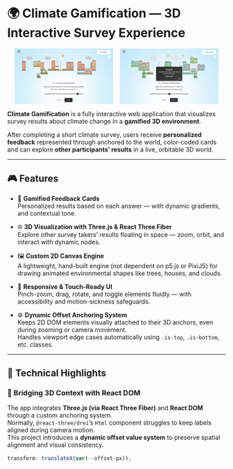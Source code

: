 # 🌍 Climate Gamification — 3D Interactive Survey Experience

<div style="display: flex; flex-direction: row; flex-wrap: wrap; justify-content: center; gap: 1rem;">
  <img src="./project_screenshots/canvas2.png" style="max-width: 45%; height: auto;" alt="Climate Gamification Screenshot">
  <img src="./project_screenshots/canvas3.png" style="max-width: 45%; height: auto;" alt="Climate Gamification Screenshot">
</div>


**Climate Gamification** is a fully interactive web application that visualizes survey results about climate change in a **gamified 3D environment**.  

After completing a short climate survey, users receive **personalized feedback** represented through anchored to the world, color-coded cards and can explore **other participants’ results** in a live, orbitable 3D world.

---

## 🎮 Features

- 🧩 **Gamified Feedback Cards**  
  Personalized results based on each answer — with dynamic gradients, and contextual tone.

- 🌐 **3D Visualization with Three.js & React Three Fiber**  
  Explore other survey takers’ results floating in space — zoom, orbit, and interact with dynamic nodes.

- 🖼️ **Custom 2D Canvas Engine**  
  A lightweight, hand-built engine (not dependent on p5.js or PixiJS) for drawing animated environmental shapes like trees, houses, and clouds.

- 🧭 **Responsive & Touch-Ready UI**  
  Pinch-zoom, drag, rotate, and toggle elements fluidly — with accessibility and motion-sickness safeguards.

- ⚙️ **Dynamic Offset Anchoring System**  
  Keeps 2D DOM elements visually attached to their 3D anchors, even during zooming or camera movement.  
  Handles viewport edge cases automatically using `.is-top`, `.is-bottom`, etc. classes.

---

## 🧠 Technical Highlights

### 🎯 Bridging 3D Context with React DOM

The app integrates **Three.js (via React Three Fiber)** and **React DOM** through a custom anchoring system.  
Normally, `@react-three/drei`’s `Html` component struggles to keep labels aligned during camera motion.  
This project introduces a **dynamic offset value system** to preserve spatial alignment and visual consistency.

```js
transform: translateX(var(--offset-px));
